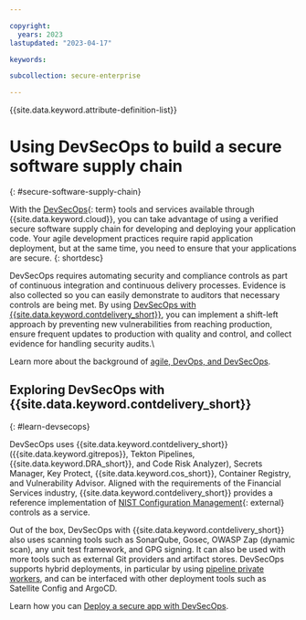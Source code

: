 ```yaml
---

copyright:
  years: 2023
lastupdated: "2023-04-17"

keywords:

subcollection: secure-enterprise

---
```


{{site.data.keyword.attribute-definition-list}}

# Using DevSecOps to build a secure software supply chain
{: #secure-software-supply-chain}

With the [DevSecOps](#x9892260){: term} tools and services available through {{site.data.keyword.cloud}}, you can take advantage of using a verified secure software supply chain for developing and deploying your application code. Your agile development practices require rapid application deployment, but at the same time, you need to ensure that your applications are secure.
{: shortdesc}

DevSecOps requires automating security and compliance controls as part of continuous integration and continuous delivery processes. Evidence is also collected so you can easily demonstrate to auditors that necessary controls are being met. By using [DevSecOps with {{site.data.keyword.contdelivery_short}}](/docs/devsecops?topic=devsecops-devsecops_intro), you can implement a shift-left approach by preventing new vulnerabilities from reaching production, ensure frequent updates to production with quality and control, and collect evidence for handling security audits.\

Learn more about the background of [agile, DevOps, and DevSecOps](/docs/devsecops?topic=devsecops-devsecops_intro#devsecops-background).

## Exploring DevSecOps with {{site.data.keyword.contdelivery_short}}
{: #learn-devsecops}

DevSecOps uses {{site.data.keyword.contdelivery_short}} ({{site.data.keyword.gitrepos}}, Tekton Pipelines, {{site.data.keyword.DRA_short}}, and Code Risk Analyzer), Secrets Manager, Key Protect, {{site.data.keyword.cos_short}}, Container Registry, and Vulnerability Advisor. Aligned with the requirements of the Financial Services industry, {{site.data.keyword.contdelivery_short}} provides a reference implementation of [NIST Configuration Management](https://csrc.nist.gov/Projects/risk-management/sp800-53-controls/release-search#!/controls?version=5.1&family=CM){: external} controls as a service.

Out of the box, DevSecOps with {{site.data.keyword.contdelivery_short}} also uses scanning tools such as SonarQube, Gosec, OWASP Zap (dynamic scan), any unit test framework, and GPG signing. It can also be used with more tools such as external Git providers and artifact stores. DevSecOps supports hybrid deployments, in particular by using [pipeline private workers](/docs/ContinuousDelivery?topic=ContinuousDelivery-private-workers), and can be interfaced with other deployment tools such as Satellite Config and ArgoCD.

Learn how you can [Deploy a secure app with DevSecOps](/docs/devsecops?topic=devsecops-tutorial-cd-devsecops).
